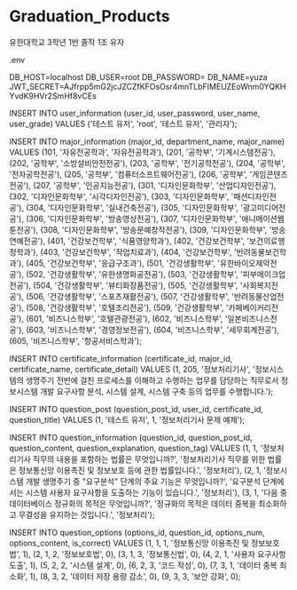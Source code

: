 # Graduation_Products
유한대학교 3학년 1반 졸작 1조 유자


.env

DB_HOST=localhost
DB_USER=root
DB_PASSWORD=
DB_NAME=yuza
JWT_SECRET=AJfrpp5mG2jcJZCZfKFOsOsr4mnTLbFIMEUZEoWnm0YQKHYvdK9HVr2SmHf8vCEs



INSERT INTO user_information (user_id, user_password, user_name, user_grade)
VALUES ('테스트 유저', 'root', '테스트 유저', '관리자');

INSERT INTO major_information (major_id, department_name, major_name) VALUES
(101, '자유전공학과', '자유전공학과'),
(201, '공학부', '기계시스템전공'),
(202, '공학부', '소방설비안전전공'),
(203, '공학부', '전기공학전공'),
(204, '공학부', '전자공학전공'),
(205, '공학부', '컴퓨터소프트웨어전공'),
(206, '공학부', '게임콘텐츠전공'),
(207, '공학부', '인공지능전공'),
(301, '디자인문화학부', '산업디자인전공'),
(302, '디자인문화학부', '시각디자인전공'),
(303, '디자인문화학부', '패션디자인전공'),
(304, '디자인문화학부', '실내건축전공'),
(305, '디자인문화학부', '광고미디어전공'),
(306, '디자인문화학부', '방송영상전공'),
(307, '디자인문화학부', '애니메이션웹툰전공'),
(308, '디자인문화학부', '방송문예창작전공'),
(309, '디자인문화학부', '방송연예전공'),
(401, '건강보건학부', '식품영양학과'),
(402, '건강보건학부', '보건의료행정학과'),
(403, '건강보건학부', '작업치료과'),
(404, '건강보건학부', '반려동물보건학과'),
(405, '건강보건학부', '응급구조과'),
(501, '건강생활학부', '유한바이오제약전공'),
(502, '건강생활학부', '유한생명화공전공'),
(503, '건강생활학부', '피부메이크업전공'),
(504, '건강생활학부', '뷰티화장품전공'),
(505, '건강생활학부', '사회복지전공'),
(506, '건강생활학부', '스포츠재활전공'),
(507, '건강생활학부', '반려동물산업전공'),
(508, '건강생활학부', '호텔조리전공'),
(509, '건강생활학부', '카페베이커리전공'),
(601, '비즈니스학부', '호텔관광전공'),
(602, '비즈니스학부', '일본비즈니스전공'),
(603, '비즈니스학부', '경영정보전공'),
(604, '비즈니스학부', '세무회계전공'),
(605, '비즈니스학부', '항공서비스학과');

INSERT INTO certificate_information (certificate_id, major_id, certificate_name, certificate_detail) VALUES 
(1, 205, '정보처리기사', '정보시스템의 생명주기 전반에 걸친 프로세스를 이해하고 수행하는 업무를 담당하는 직무로서 정보시스템 개발 요구사항 분석, 시스템 설계, 시스템 구축 등의 업무를 수행합니다.');

INSERT INTO question_post (question_post_id, user_id, certificate_id, question_title) 
VALUES (1, '테스트 유저', 1, '정보처리기사 문제 예제');

INSERT INTO question_information (question_id, question_post_id, question_content, question_explanation, question_tag) VALUES 
(1, 1, '정보처리기사 직무의 내용을 포함하는 법률은 무엇입니까?', '정보처리기사 직무를 위한 법률은 정보통신망 이용촉진 및 정보보호 등에 관한 법률입니다.', '정보처리'),
(2, 1, '정보시스템 개발 생명주기 중 "요구분석" 단계의 주요 기능은 무엇입니까?', '요구분석 단계에서는 시스템 사용자 요구사항을 도출하는 기능이 있습니다.', '정보처리'),
(3, 1, '다음 중 데이터베이스 정규화의 목적은 무엇입니까?', '정규화의 목적은 데이터 중복을 최소화하고 무결성을 유지하는 것입니다.', '정보처리');

INSERT INTO question_options (options_id, question_id, options_num, options_content, is_correct) VALUES 
(1, 1, 1, '정보통신망 이용촉진 및 정보보호법', 1),
(2, 1, 2, '정보보호법', 0),
(3, 1, 3, '정보통신법', 0),
(4, 2, 1, '사용자 요구사항 도출', 1),
(5, 2, 2, '시스템 설계', 0),
(6, 2, 3, '코드 작성', 0),
(7, 3, 1, '데이터 중복 최소화', 1),
(8, 3, 2, '데이터 저장 용량 감소', 0),
(9, 3, 3, '보안 강화', 0);
